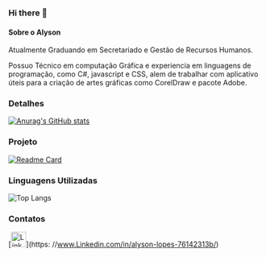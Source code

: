 ### Hi there 👋

#### Sobre o Alyson

Atualmente Graduando em Secretariado e Gestão de Recursos Humanos.

Possuo Técnico em computação Gráfica e experiencia em linguagens de programação, como C#, javascript e CSS, alem de trabalhar com aplicativo úteis para a criação de artes gráficas como CorelDraw e pacote Adobe.

### Detalhes

[![Anurag's GitHub stats](https://github-readme-stats.vercel.app/api?username=AlLp3s&showicons=true&theme=dark)](https://github.com/anuraghazra/github-readme-stats)

### Projeto

[![Readme Card](https://github-readme-stats.vercel.app/api/pin/?username=AlLp3s&repo=Projeto-Jornadadev-EBAC&theme=dark)](https://github.com/anuraghazra/github-readme-stats)

### Linguagens Utilizadas
![Top Langs](https://github-readme-stats.vercel.app/api/top-langs/?username=AlLp3s&layout=compact&theme=dark)

### Contatos

[<img src="https://img.shields.io/badge/Linkedin-007785?style=for-the-badge&logo=linkedi&Color=white" alt="Linkedin" height="30">](https: //www.Linkedin.com/in/alyson-lopes-76142313b/)
